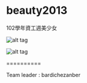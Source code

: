 beauty2013
==========

102學年資工週美少女

![alt tag](http://pic.jelly9.net/src/1406975159405.png)



![alt tag](http://pic.jelly9.net/src/1406975173556.png)



==========


Team leader : bardichezanber
